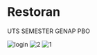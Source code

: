 # Restoran
UTS SEMESTER GENAP PBO

![login](https://cloud.githubusercontent.com/assets/22170423/24252027/cf202232-100e-11e7-8707-183713dc7992.PNG)
![2](https://cloud.githubusercontent.com/assets/22170423/24252031/d17b8300-100e-11e7-8d7f-5040fb8f80ae.PNG)
![1](https://cloud.githubusercontent.com/assets/22170423/24252032/d2f66880-100e-11e7-80ff-3a4bfd8db98a.PNG)

